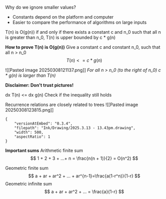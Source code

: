 
Why do we ignore smaller values?
- Constants depend on the platform and computer
- Easier to compare the performance of algorithms on large inputs


T(n) is O(g(n)) if and only if there exists a constant c and n_0
such that all n is greater than n_0, T(n) is upper bounded by c * g(n)

**How to prove T(n) is O(g(n))**
Give a constant c and constant n_0, such that all n > n_0 
$$
T(n) <= c * g(n)
$$

![[Pasted image 20250308121137.png]]
*For all n > n_0 (to the right of n_0)  c * g(n) is larger than T(n)*

**Disclaimer: Don't trust pictures!**

dx T(n) <= dx g(n)
Check if the inequality still holds


Recurrence relations are closely related to trees
![[Pasted image 20250308123815.png]]




```handdrawn-ink
{
	"versionAtEmbed": "0.3.4",
	"filepath": "Ink/Drawing/2025.3.13 - 13.43pm.drawing",
	"width": 500,
	"aspectRatio": 1
}
```
**Important sums**
Arithmetic finite sum
$$
1 + 2 + 3 + ...+ n = \frac{n(n + 1)}{2} = O(n^2)
$$

Geometric finite sum
$$
a + ar + ar^2 + ... + ar^{n-1}=\frac{a(1-r^n)}{1-r}
$$
Geometric infinite sum
$$
a + ar + ar^2 + ... = \frac{a}{1-r}
$$


